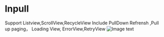 # lnpull
Support  Listview,ScrollView,RecycleView
Include PullDown Refrensh ,Pull up paging，  Loading View, ErrorView,RetryView
![Image text](https://github.com/dikeboy/lnpull/blob/master/screenshot/shot2.gif)
